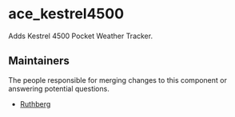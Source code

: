 ace_kestrel4500
===============

Adds Kestrel 4500 Pocket Weather Tracker.


## Maintainers

The people responsible for merging changes to this component or answering potential questions.

- [Ruthberg](http://github.com/Ulteq)
